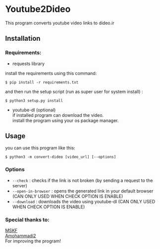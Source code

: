 # Youtube2Dideo

This program converts youtube video links to dideo.ir  

## Installation  

### Requirements:

* requests library  

install the requirements using this command:  

```batch
$ pip install -r requirements.txt
```

and then run the setup script (run as super user for system install) :

```batch
$ python3 setup.py install 
```

* youtube-dl (optional)   
if installed program can download the video.   
install the program using your os package manager.   

## Usage

you can use this program like this:

```batch
$ python3 -m convert-dideo [video_url] [--options]
```

### Options

* `--check` : checks if the link is not broken (by sending a request to the server) 
* `--open-in-browser` : opens the generated link in your default browser (CAN ONLY USED WHEN CHECK OPTION IS ENABLE)
* `--download` : downloads the video using youtube-dl (CAN ONLY USED WHEN CHECK OPTION IS ENABLE)

### Special thanks to:
[MSKF](https://github.com/mskf1383)  
[Amohammadi2](https://github.com/Amohammadi2)  
For improving the program!  
